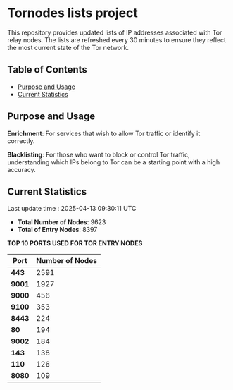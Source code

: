 # Tornodes lists project

This repository provides updated lists of IP addresses associated with Tor relay nodes. The lists are refreshed every 30 minutes to ensure they reflect the most current state of the Tor network.

## Table of Contents

- [Purpose and Usage](#purpose-and-usage)
- [Current Statistics](#current-statistics)


## Purpose and Usage

**Enrichment**: For services that wish to allow Tor traffic or identify it correctly.

**Blacklisting**: For those who want to block or control Tor traffic, understanding which IPs belong to Tor can be a starting point with a high accuracy.

## Current Statistics

Last update time : 2025-04-13 09:30:11 UTC

- **Total Number of Nodes**: 9623
- **Total of Entry Nodes**: 8397

**TOP 10 PORTS USED FOR TOR ENTRY NODES**

| **Port** | **Number of Nodes** |
|------|-----------------|
| **443**   | 2591  |
| **9001**   | 1927  |
| **9000**   | 456  |
| **9100**   | 353  |
| **8443**   | 224  |
| **80**   | 194  |
| **9002**   | 184  |
| **143**   | 138  |
| **110**   | 126  |
| **8080**   | 109  |

